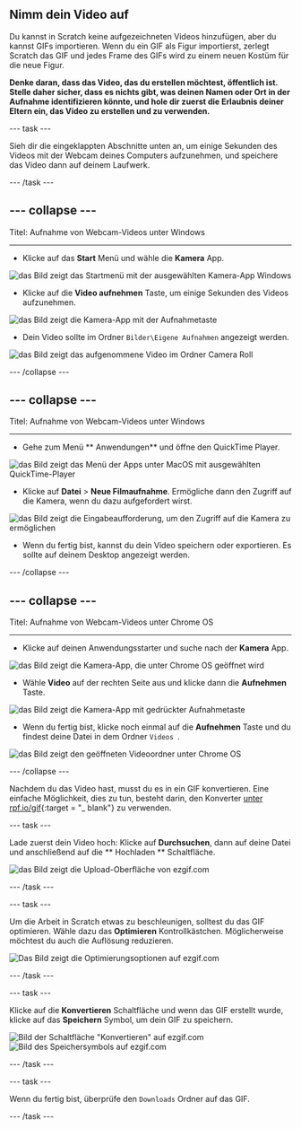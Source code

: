 ## Nimm dein Video auf

Du kannst in Scratch keine aufgezeichneten Videos hinzufügen, aber du kannst GIFs importieren. Wenn du ein GIF als Figur importierst, zerlegt Scratch das GIF und jedes Frame des GIFs wird zu einem neuen Kostüm für die neue Figur.

**Denke daran, dass das Video, das du erstellen möchtest, öffentlich ist. Stelle daher sicher, dass es nichts gibt, was deinen Namen oder Ort in der Aufnahme identifizieren könnte, und hole dir zuerst die Erlaubnis deiner Eltern ein, das Video zu erstellen und zu verwenden.**

--- task ---

Sieh dir die eingeklappten Abschnitte unten an, um einige Sekunden des Videos mit der Webcam deines Computers aufzunehmen, und speichere das Video dann auf deinem Laufwerk.

--- /task ---

--- collapse ---
---

Titel: Aufnahme von Webcam-Videos unter Windows

---
- Klicke auf das **Start** Menü und wähle die **Kamera** App.

![das Bild zeigt das Startmenü mit der ausgewählten Kamera-App Windows](images/camera-app.png)

- Klicke auf die **Video aufnehmen** Taste, um einige Sekunden des Videos aufzunehmen.

![das Bild zeigt die Kamera-App mit der Aufnahmetaste](images/record-win.png)

- Dein Video sollte im Ordner `Bilder\Eigene Aufnahmen` angezeigt werden.

![das Bild zeigt das aufgenommene Video im Ordner Camera Roll](images/camera-roll.png)


--- /collapse ---

--- collapse ---
---

Titel: Aufnahme von Webcam-Videos unter Windows

---
- Gehe zum Menü ** Anwendungen** und öffne den QuickTime Player.

![das Bild zeigt das Menü der Apps unter MacOS mit ausgewählten QuickTime-Player](images/quicktime.png)

- Klicke auf **Datei** > **Neue Filmaufnahme**. Ermögliche dann den Zugriff auf die Kamera, wenn du dazu aufgefordert wirst.

![das Bild zeigt die Eingabeaufforderung, um den Zugriff auf die Kamera zu ermöglichen](images/allow_cam_macOS.png)

- Wenn du fertig bist, kannst du dein Video speichern oder exportieren. Es sollte auf deinem Desktop angezeigt werden.


--- /collapse ---

--- collapse ---
---

Titel: Aufnahme von Webcam-Videos unter Chrome OS

---

- Klicke auf deinen Anwendungsstarter und suche nach der **Kamera** App.

![das Bild zeigt die Kamera-App, die unter Chrome OS geöffnet wird](images/opencamera.png)

- Wähle **Video** auf der rechten Seite aus und klicke dann die **Aufnehmen** Taste.

![das Bild zeigt die Kamera-App mit gedrückter Aufnahmetaste](images/hitrecord.png)

- Wenn du fertig bist, klicke noch einmal auf die **Aufnehmen** Taste und du findest deine Datei in dem Ordner `Videos `.

![das Bild zeigt den geöffneten Videoordner unter Chrome OS](images/videosfolder.png)

--- /collapse ---

Nachdem du das Video hast, musst du es in ein GIF konvertieren. Eine einfache Möglichkeit, dies zu tun, besteht darin, den Konverter [unter rpf.io/gif](https://rpf.io/gif){:target = "_ blank"} zu verwenden.

--- task ---

Lade zuerst dein Video hoch: Klicke auf **Durchsuchen**, dann auf deine Datei und anschließend auf die ** Hochladen ** Schaltfläche.

![das Bild zeigt die Upload-Oberfläche von ezgif.com](images/ezgif-upload.png)

--- /task ---

--- task ---

Um die Arbeit in Scratch etwas zu beschleunigen, solltest du das GIF optimieren. Wähle dazu das **Optimieren** Kontrollkästchen. Möglicherweise möchtest du auch die Auflösung reduzieren.

![Das Bild zeigt die Optimierungsoptionen auf ezgif.com](images/optimise-gif.png)

--- /task ---

--- task ---

Klicke auf die **Konvertieren** Schaltfläche und wenn das GIF erstellt wurde, klicke auf das **Speichern** Symbol, um dein GIF zu speichern.

![Bild der Schaltfläche "Konvertieren" auf ezgif.com](images/convert_btn.png) ![Bild des Speichersymbols auf ezgif.com](images/save_icon.png)

--- /task ---


--- task ---

Wenn du fertig bist, überprüfe den `Downloads` Ordner auf das GIF.

--- /task ---




